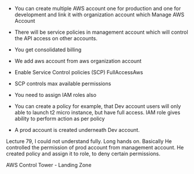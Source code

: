 * You can create multiple AWS account one for production and one for development
and link it with organization account which Manage AWS Account 

* There will be service policies in management account which will control the API access on other accounts.

* You get consolidated billing


* We add aws account from aws organization account

* Enable Service Control policies (SCP)
    FullAccessAws

* SCP controls max available permissions

* You need to assign IAM roles also

* You can create a policy for example, that Dev account users will only able to launch t2 micro instance, but have full access. IAM role gives ability to perform action as per policy

* A prod account is created underneath Dev account.

Lecture 79, I could not understand fully. Long hands on.
Basically He controlled the permission of prod account from management account.
He created policy and assign it to role, to deny certain permissions.

AWS Control Tower
    - Landing Zone




